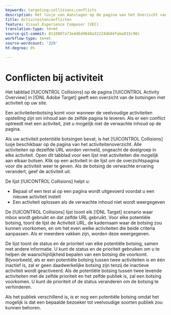 ```yaml
---
keywords: targeting;collisions;conflicts
description: Het lusje van Aanslagen op de pagina van het Overzicht van de Activiteit in Adobe Target maakt een lijst van activiteitenbotsingen op uw plaats.
title: Activiteitenconflicten
feature: Visual Experience Composer (VEC)
translation-type: tm+mt
source-git-commit: 8110807a73e4d6d9848a52224db04faba033c98c
workflow-type: tm+mt
source-wordcount: '329'
ht-degree: 0%

---
```



# Conflicten bij activiteit

Het tabblad [!UICONTROL Collisions] op de pagina [!UICONTROL Activity Overview] in [!DNL Adobe Target] geeft een overzicht van de botsingen met activiteit op uw site.

Een activiteitenbotsing komt voor wanneer de veelvoudige activiteiten opstelling zijn om inhoud aan de zelfde pagina te leveren. Als er een conflict optreedt met een activiteit, ziet u mogelijk niet de verwachte inhoud op de pagina.

Als uw activiteit potentiële botsingen bevat, is het [!UICONTROL Collisions] lusje beschikbaar op de pagina van het activiteitenoverzicht. Alle activiteiten op dezelfde URL worden vermeld, ongeacht de doelgroep in elke activiteit. Open dit tabblad voor een lijst met activiteiten die mogelijk aan elkaar botsen. Klik op een activiteit in de lijst om de overzichtspagina voor die activiteit weer te geven. Als de botsing de verwachte ervaring verandert, geef de activiteit uit.

De lijst [!UICONTROL Collisions] helpt u:

* Bepaal of een test al op een pagina wordt uitgevoerd voordat u een nieuwe activiteit instelt
* Een activiteit oplossen als de verwachte inhoud niet wordt weergegeven

De [!UICONTROL Collisions] lijst toont elk [!DNL Target] scenario waar mbox wordt gebruikt en dat zelfde URL gebruikt. Voor elke potentiële botsing, toont de lijst de Activiteit URL, de kadernaam waar de botsing zou kunnen voorkomen, en om het even welke activiteiten die beide criteria aanpassen. Als er meerdere vakken zijn, worden deze weergegeven.

De lijst toont de status en de prioriteit van elke potentiële botsing, samen met andere informatie. U kunt de status en de prioriteit gebruiken om u te helpen de waarschijnlijkheid bepalen van een botsing die voorkomt. Bijvoorbeeld, als er een potentiële botsing tussen twee activiteiten is en één inactief is, zal er geen daadwerkelijke botsing zijn tenzij de inactieve activiteit wordt geactiveerd. Als de potentiële botsing tussen twee levende activiteiten met de zelfde prioriteit en het zelfde publiek is, zal een botsing voorkomen. U kunt de prioriteit of de status veranderen om de botsing te verhinderen.

Als het publiek verschillend is, is er nog een potentiële botsing omdat het mogelijk is dat een bepaalde bezoeker tot veelvoudige soorten publiek zou kunnen behoren.

